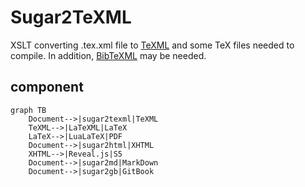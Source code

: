 # Sugar2TeXML
XSLT converting .tex.xml file to [TeXML](http://getfo.org/texml) and some TeX files needed to compile.
In addition, [BibTeXML](http://bibtexml.sourceforge.net) may be needed. 

## component
```mermaid
graph TB
	Document-->|sugar2texml|TeXML
	TeXML-->|LaTeXML|LaTeX
	LaTeX-->|LuaLaTeX|PDF
	Document-->|sugar2html|XHTML
	XHTML-->|Reveal.js|S5
	Document-->|sugar2md|MarkDown
	Document-->|sugar2gb|GitBook
```
